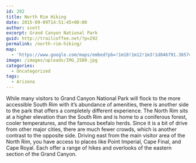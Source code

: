 ```yaml
---
id: 292
title: North Rim Hiking
date: 2015-09-09T14:51:45+00:00
author: scott
excerpt: Grand Canyon National Park
guid: http://trailcoffee.net/?p=292
permalink: /north-rim-hiking/
map:
  - 'https://www.google.com/maps/embed?pb=!1m18!1m12!1m3!1d846791.3657447937!2d-112.61324548093928!3d36.19722810910729!2m3!1f0!2f0!3f0!3m2!1i1024!2i768!4f13.1!3m3!1m2!1s0x87349e44a842677d%3A0xaef22295648456f8!2sGrand+Canyon+North+Rim+Lodge!5e1!3m2!1sen!2sus!4v1470012094195'
image: /images/uploads/IMG_2580.jpg
categories:
  - Uncategorized
tags:
  - Arizona
---
```

While many visitors to Grand Canyon National Park will flock to the more accessible South Rim with it’s abundance of amenities, there is another side to the park that offers a completely different experience. The North Rim sits at a higher elevation than the South Rim and is home to a coniferous forest, cooler temperatures, and the famous beefalo herds. Since it is a bit of drive from other major cities, there are much fewer crowds, which is another contrast to the opposite side. Driving east from the main visitor area of the North Rim, you have access to places like Point Imperial, Cape Final, and Cape Royal. Each offer a range of hikes and overlooks of the eastern section of the Grand Canyon.


